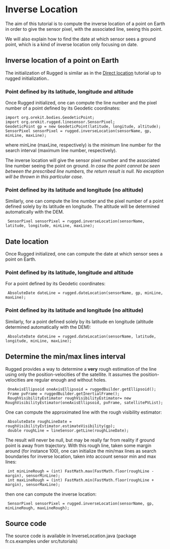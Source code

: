 <!--- Copyright 2013-2016 CS Systèmes d'Information
  Licensed under the Apache License, Version 2.0 (the "License");
  you may not use this file except in compliance with the License.
  You may obtain a copy of the License at
  
    http://www.apache.org/licenses/LICENSE-2.0
  
  Unless required by applicable law or agreed to in writing, software
  distributed under the License is distributed on an "AS IS" BASIS,
  WITHOUT WARRANTIES OR CONDITIONS OF ANY KIND, either express or implied.
  See the License for the specific language governing permissions and
  limitations under the License.
-->

# Inverse Location

The aim of this tutorial is to compute the inverse location of a point on Earth in order to give the sensor pixel, with the associated line, seeing this point.

We will also explain how to find the date at which sensor sees a ground point, which is a kind of inverse location only focusing on date.

## Inverse location of a point on Earth
The initialization of Rugged is similar as in the [Direct location](direct-location.html) tutorial up to rugged initialization..

### Point defined by its latitude, longitude and altitude
Once Rugged initialized, one can compute the line number and the pixel number of a point defined by its Geodetic coordinates:

    import org.orekit.bodies.GeodeticPoint;
    import org.orekit.rugged.linesensor.SensorPixel;
    GeodeticPoint gp = new GeodeticPoint(latitude, longitude, altitude);
    SensorPixel sensorPixel = rugged.inverseLocation(sensorName, gp, minLine, maxLine);
where minLine (maxLine, respectively) is the minimum line number for the search interval (maximum line number, respectively). 

The inverse location will give the sensor pixel number and the associated line number seeing the point on ground. *In case the point cannot be seen between the prescribed line numbers, the return result is null. No exception will be thrown in this particular case*.
   
### Point defined by its latitude and longitude (no altitude)
Similarly, one can compute the line number and the pixel number of a point defined solely by its latitude en longitude. The altitude will be determined automatically with the DEM.

     SensorPixel sensorPixel = rugged.inverseLocation(sensorName, latitude, longitude, minLine, maxLine);

## Date location 
Once Rugged initialized, one can compute the date at which sensor sees a point on Earth.

### Point defined by its latitude, longitude and altitude
For a point defined by its Geodetic coordinates:

     AbsoluteDate dateLine = rugged.dateLocation(sensorName, gp, minLine, maxLine);

### Point defined by its latitude and longitude (no altitude)
Similarly, for a point defined solely by its latitude en longitude (altitude determined automatically with the DEM): 

     AbsoluteDate dateLine = rugged.dateLocation(sensorName, latitude, longitude, minLine, maxLine);

## Determine the min/max lines interval
Rugged provides a way to determine a **very** rough estimation of the line using only the position-velocities of the satellite. It assumes the position-velocities are regular enough and without holes.

     OneAxisEllipsoid oneAxisEllipsoid = ruggedBuilder.getEllipsoid();
     Frame pvFrame = ruggedBuilder.getInertialFrame();
     RoughVisibilityEstimator roughVisibilityEstimator= new RoughVisibilityEstimator(oneAxisEllipsoid, pvFrame, satellitePVList);

One can compute the approximated line with the rough visibility estimator:

     AbsoluteDate roughLineDate = roughVisibilityEstimator.estimateVisibility(gp);
     double roughLine = lineSensor.getLine(roughLineDate);

The result will never be null, but may be really far from reality if ground point is away from trajectory.
With this rough line, taken some margin around (for instance 100), one can initialize the min/max lines as search boundaries for inverse location, taken into account sensor min and max lines:

     int minLineRough = (int) FastMath.max(FastMath.floor(roughLine - margin), sensorMinLine);
     int maxLineRough = (int) FastMath.min(FastMath.floor(roughLine + margin), sensorMaxLine);

then one can compute the inverse location:

     SensorPixel sensorPixel = rugged.inverseLocation(sensorName, gp, minLineRough, maxLineRough);

## Source code
The source code is available in InverseLocation.java (package fr.cs.examples under src/tutorials)
